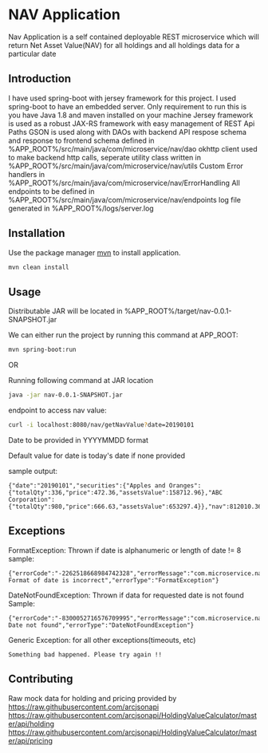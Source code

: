 # NAV Application

Nav Application is a self contained deployable REST microservice which will return Net Asset Value(NAV) for all holdings and all holdings data for a particular date

## Introduction

I have used spring-boot with jersey framework for this project.
I used spring-boot to have an embedded server. Only requirement to run this is you have Java 1.8 and maven installed on your machine
Jersey framework is used as a robust JAX-RS framework with easy management of REST Api Paths
GSON is used along with DAOs with backend API respose schema and response to frontend schema defined in %APP_ROOT%/src/main/java/com/microservice/nav/dao
okhttp client used to make backend http calls, seperate utility class written in %APP_ROOT%/src/main/java/com/microservice/nav/utils
Custom Error handlers in %APP_ROOT%/src/main/java/com/microservice/nav/ErrorHandling
All endpoints to be defined in %APP_ROOT%/src/main/java/com/microservice/nav/endpoints
log file generated in %APP_ROOT%/logs/server.log


## Installation

Use the package manager [mvn](https://maven.apache.org/) to install application.

```bash
mvn clean install
```

## Usage

Distributable JAR will be located in %APP_ROOT%/target/nav-0.0.1-SNAPSHOT.jar

We can either run the project by running this command at APP_ROOT:

```bash
mvn spring-boot:run
```

OR

Running following command at JAR location

```bash
java -jar nav-0.0.1-SNAPSHOT.jar
```

endpoint to access nav value:

```bash
curl -i localhost:8080/nav/getNavValue?date=20190101
```
Date to be provided in YYYYMMDD format

Default value for date is today's date if none provided

sample output:

```
{"date":"20190101","securities":{"Apples and Oranges":{"totalQty":336,"price":472.36,"assetsValue":158712.96},"ABC Corporation":{"totalQty":980,"price":666.63,"assetsValue":653297.4}},"nav":812010.36}
```


## Exceptions

FormatException: Thrown if date is alphanumeric or length of date != 8
sample:
```
{"errorCode":"-2262518668984742328","errorMessage":"com.microservice.nav.ErrorHandling.FormatException: Format of date is incorrect","errorType":"FormatException"}
```

DateNotFoundException: Thrown if data for requested date is not found
Sample:
```
{"errorCode":"-8300052716576709995","errorMessage":"com.microservice.nav.ErrorHandling.DateNotFoundException: Date not found","errorType":"DateNotFoundException"}
```

Generic Exception: for all other exceptions(timeouts, etc)
```
Something bad happened. Please try again !!
```

## Contributing
Raw mock data for holding and pricing provided by https://raw.githubusercontent.com/arcjsonapi
https://raw.githubusercontent.com/arcjsonapi/HoldingValueCalculator/master/api/holding
https://raw.githubusercontent.com/arcjsonapi/HoldingValueCalculator/master/api/pricing
